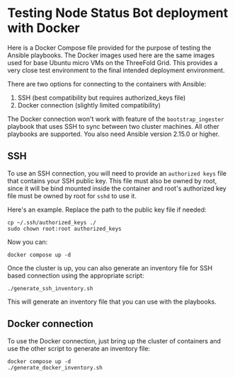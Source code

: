 # Testing Node Status Bot deployment with Docker

Here is a Docker Compose file provided for the purpose of testing the Ansible playbooks. The Docker images used here are the same images used for base Ubuntu micro VMs on the ThreeFold Grid. This provides a very close test environment to the final intended deployment environment.

There are two options for connecting to the containers with Ansible:

1. SSH (best compatibility but requires authorized_keys file)
2. Docker connection (slightly limited compatibility)

The Docker connection won't work with feature of the `bootstrap_ingester` playbook that uses SSH to sync between two cluster machines. All other playbooks are supported. You also need Ansible version 2.15.0 or higher.

## SSH

To use an SSH connection, you will need to provide an `authorized keys` file that contains your SSH public key. This file must also be owned by root, since it will be bind mounted inside the container and root's authorized key file must be owned by root for `sshd` to use it.

Here's an example. Replace the path to the public key file if needed:

```
cp ~/.ssh/authorized_keys ./
sudo chown root:root authorized_keys
```

Now you can:

```
docker compose up -d
```

Once the cluster is up, you can also generate an inventory file for SSH based connection using the appropriate script:

```
./generate_ssh_inventory.sh
```

This will generate an inventory file that you can use with the playbooks.

## Docker connection

To use the Docker connection, just bring up the cluster of containers and use the other script to generate an inventory file:

```
docker compose up -d
./generate_docker_inventory.sh
```
